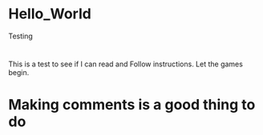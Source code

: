 # Hello_World
Testing
#
This is a test to see if I can read and Follow instructions.  Let the games begin.
# Making comments is a good thing to do
